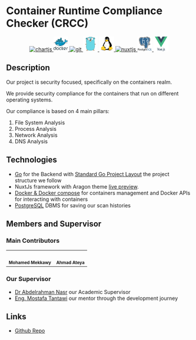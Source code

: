 # Container Runtime Compliance Checker (CRCC)

<p align="center">
<a href="https://www.chartjs.org" target="_blank" rel="noreferrer"> <img src="https://www.chartjs.org/media/logo-title.svg" alt="chartjs" width="40" height="40"/> </a>
<a href="https://www.docker.com/" target="_blank" rel="noreferrer"> <img src="https://raw.githubusercontent.com/devicons/devicon/master/icons/docker/docker-original-wordmark.svg" alt="docker" width="40" height="40"/> </a>
<a href="https://git-scm.com/" target="_blank" rel="noreferrer"> <img src="https://www.vectorlogo.zone/logos/git-scm/git-scm-icon.svg" alt="git" width="40" height="40"/> </a>
<a href="https://golang.org" target="_blank" rel="noreferrer"> <img src="https://raw.githubusercontent.com/devicons/devicon/master/icons/go/go-original.svg" alt="go" width="40" height="40"/> </a>
<a href="https://www.linux.org/" target="_blank" rel="noreferrer"> <img src="https://raw.githubusercontent.com/devicons/devicon/master/icons/linux/linux-original.svg" alt="linux" width="40" height="40"/> </a>
<a href="https://nuxtjs.org/" target="_blank" rel="noreferrer"> <img src="https://www.vectorlogo.zone/logos/nuxtjs/nuxtjs-icon.svg" alt="nuxtjs" width="40" height="40"/> </a>
<a href="https://www.postgresql.org" target="_blank" rel="noreferrer"> <img src="https://raw.githubusercontent.com/devicons/devicon/master/icons/postgresql/postgresql-original-wordmark.svg" alt="postgresql" width="40" height="40"/> </a>
<a href="https://vuejs.org/" target="_blank" rel="noreferrer"> <img src="https://raw.githubusercontent.com/devicons/devicon/master/icons/vuejs/vuejs-original-wordmark.svg" alt="vuejs" width="40" height="40"/> </a>
</p>

## Description
Our project is security focused, specifically on the containers realm.

We provide security compliance for the containers that run on different operating systems. 

Our compliance is based on 4 main pillars:
1. File System Analysis
2. Process Analysis
3. Network Analysis
4. DNS Analysis

## Technologies
- [Go](https://go.dev/) for the Backend with [Standard Go Project Layout](https://github.com/golang-standards/project-layout) the project structure we follow
- NuxtJs framework with Aragon theme [live preview](https://nuxt-argon-dashboard-laravel.creative-tim.com/dashboard/).
- [Docker & Docker compose](https://www.docker.com/) for containers management and Docker APIs for interacting with containers
- [PostgreSQL](https://www.postgresql.org/) DBMS for saving our scan histories 

## Members and Supervisor
### Main Contributors
<table>
  <tr>
    <td align="center"><a href="https://github.com/Mekkawy12"><img src="https://avatars.githubusercontent.com/u/73884160?v=4?s=100" width="100px;" alt=""/><br /><sub><b>Mohamed Mekkawy</b></sub></a><br /></td>
    <td align="center"><a href="https://github.com/ahmadateya"><img src="https://avatars.githubusercontent.com/u/32394857?v=4?s=100" width="100px;" alt=""/><br /><sub><b>Ahmad Ateya</b></sub></a><br /></td>
  </tr>
</table>

### Our Supervisor
- [Dr Abdelrahman Nasr](https://www.linkedin.com/in/) our Academic Supervisor
- [Eng. Mostafa Tantawi](https://www.linkedin.com/in/maltantawy/) our mentor through the development journey


## Links
- [Github Repo](https://github.com/ahmadateya/crcc)
